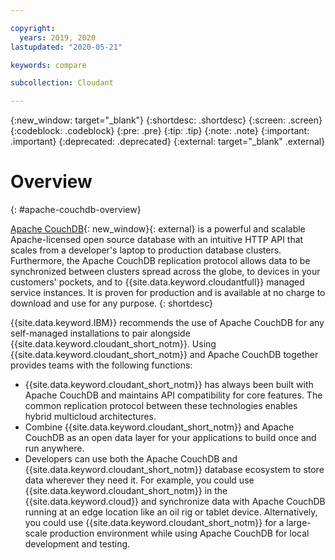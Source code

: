 ```yaml
---

copyright:
  years: 2019, 2020
lastupdated: "2020-05-21"

keywords: compare

subcollection: Cloudant

---
```


{:new_window: target="_blank"}
{:shortdesc: .shortdesc}
{:screen: .screen}
{:codeblock: .codeblock}
{:pre: .pre}
{:tip: .tip}
{:note: .note}
{:important: .important}
{:deprecated: .deprecated}
{:external: target="_blank" .external}

<!-- Acrolinx: 2017-05-10 -->

# Overview
{: #apache-couchdb-overview}

[Apache CouchDB](http://couchdb.apache.org/){: new_window}{: external} is a powerful and scalable Apache-licensed open source database with an intuitive HTTP API that scales from a developer's laptop to production database clusters. Furthermore, the Apache CouchDB replication protocol allows data to be synchronized between clusters spread across the globe, to devices in your customers' pockets, and to {{site.data.keyword.cloudantfull}} managed service instances. It is proven for production and is available at no charge to download and use for any purpose.
{: shortdesc}

{{site.data.keyword.IBM}} recommends the use of Apache CouchDB for any self-managed installations to pair alongside {{site.data.keyword.cloudant_short_notm}}. Using {{site.data.keyword.cloudant_short_notm}} and Apache CouchDB together provides teams with the following functions:

- {{site.data.keyword.cloudant_short_notm}} has always been built with Apache CouchDB and maintains API compatibility for core features. The common replication protocol between these technologies enables hybrid multicloud architectures.
- Combine {{site.data.keyword.cloudant_short_notm}} and Apache CouchDB as an open data layer for your applications to build once and run anywhere. 
- Developers can use both the Apache CouchDB and {{site.data.keyword.cloudant_short_notm}} database ecosystem to store data wherever they need it. For example, you could use {{site.data.keyword.cloudant_short_notm}} in the {{site.data.keyword.cloud}} and synchronize data with Apache CouchDB running at an edge location like an oil rig or tablet device. Alternatively, you could use {{site.data.keyword.cloudant_short_notm}} for a large-scale production environment while using Apache CouchDB for local development and testing. 